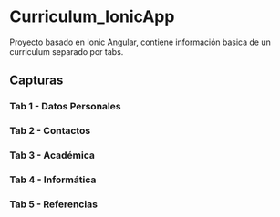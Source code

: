 # Curriculum_IonicApp
Proyecto basado en Ionic Angular, contiene información basica de un curriculum separado por tabs.
## Capturas
### Tab 1 - Datos Personales

### Tab 2 - Contactos

### Tab 3 - Académica

### Tab 4 - Informática

### Tab 5 - Referencias
